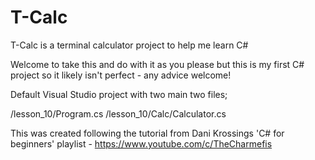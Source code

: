 # T-Calc
T-Calc is a terminal calculator project to help me learn C#

Welcome to take this and do with it as you please but this is my first C# project so it likely isn't perfect - any advice welcome!

Default Visual Studio project with two main two files;

/lesson_10/Program.cs
/lesson_10/Calc/Calculator.cs

This was created following the tutorial from Dani Krossings 'C# for beginners' playlist - 
https://www.youtube.com/c/TheCharmefis
